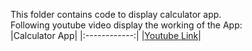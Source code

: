 This folder contains code to display calculator app. <br/>
Following youtube video display the working of the App: <br/>
|Calculator App|
|:------------:|
|[Youtube Link](https://youtu.be/wd3deDWy0D4)|
